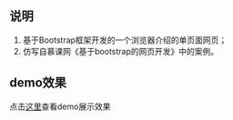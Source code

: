 ## 说明 
1. 基于Bootstrap框架开发的一个浏览器介绍的单页面网页；
2. 仿写自慕课网《基于bootstrap的网页开发》中的案例。

## demo效果
点击<a href="http://htmlpreview.github.io/?https://github.com/ccccccl/Browsers/blob/master/index.html">这里</a>查看demo展示效果

